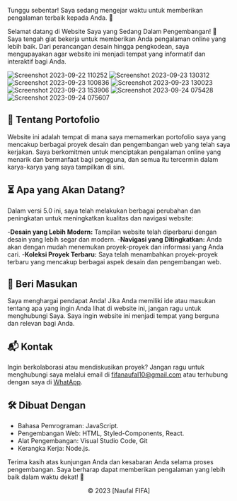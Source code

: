 Tunggu sebentar! Saya sedang mengejar waktu untuk memberikan pengalaman terbaik kepada Anda. 🚀

Selamat datang di Website Saya yang Sedang Dalam Pengembangan! 🌟
Saya tengah giat bekerja untuk memberikan Anda pengalaman online yang lebih baik. Dari perancangan desain hingga pengkodean, saya mengupayakan agar website ini menjadi tempat yang informatif dan interaktif bagi Anda.

![Screenshot 2023-09-22 110252](https://github.com/fifovalle/WEBSITE-PORTOFOLIO-PRIBADI-VERSI-5.0/assets/90078068/e7da2abe-59e2-4b3a-9672-2c54c5d44d37)
![Screenshot 2023-09-23 130312](https://github.com/fifovalle/WEBSITE-PORTOFOLIO-PRIBADI-VERSI-5.0/assets/90078068/969b8a8b-099d-4236-9a94-3795c779241d)
![Screenshot 2023-09-23 100836](https://github.com/fifovalle/WEBSITE-PORTOFOLIO-PRIBADI-VERSI-5.0/assets/90078068/6782a936-d013-44c6-9ccc-4931b58dcd27)
![Screenshot 2023-09-23 130023](https://github.com/fifovalle/WEBSITE-PORTOFOLIO-PRIBADI-VERSI-5.0/assets/90078068/6271f733-9b25-4d50-8822-1610cafe7c52)
![Screenshot 2023-09-23 153906](https://github.com/fifovalle/WEBSITE-PORTOFOLIO-PRIBADI-VERSI-5.0/assets/90078068/411a19c3-80d2-444a-b6bb-1a502b5392af)
![Screenshot 2023-09-24 075428](https://github.com/fifovalle/WEBSITE-PORTOFOLIO-PRIBADI-VERSI-5.0/assets/90078068/1e5a841a-516a-47ba-880e-04a78912ec93)
![Screenshot 2023-09-24 075607](https://github.com/fifovalle/WEBSITE-PORTOFOLIO-PRIBADI-VERSI-5.0/assets/90078068/0daa8b45-1354-45d5-b322-9ed3a53cf9fd)

## 🤔 Tentang Portofolio

Website ini adalah tempat di mana saya memamerkan portofolio saya yang mencakup berbagai proyek desain dan pengembangan web yang telah saya kerjakan. Saya berkomitmen untuk menciptakan pengalaman online yang menarik dan bermanfaat bagi pengguna, dan semua itu tercermin dalam karya-karya yang saya tampilkan di sini.

## ⏳ Apa yang Akan Datang?

Dalam versi 5.0 ini, saya telah melakukan berbagai perubahan dan peningkatan untuk meningkatkan kualitas dan navigasi website:

-**Desain yang Lebih Modern:** Tampilan website telah diperbarui dengan desain yang lebih segar dan modern. -**Navigasi yang Ditingkatkan:** Anda akan dengan mudah menemukan proyek-proyek dan informasi yang Anda cari. -**Koleksi Proyek Terbaru:** Saya telah menambahkan proyek-proyek terbaru yang mencakup berbagai aspek desain dan pengembangan web.

## 💬 Beri Masukan

Saya menghargai pendapat Anda! Jika Anda memiliki ide atau masukan tentang apa yang ingin Anda lihat di website ini, jangan ragu untuk menghubungi Saya. Saya ingin website ini menjadi tempat yang berguna dan relevan bagi Anda.

## 📬 Kontak

Ingin berkolaborasi atau mendiskusikan proyek? Jangan ragu untuk menghubungi saya melalui email di [fifanaufal10@gmail.com](mailto:fifanaufal10@gmail.com) atau terhubung dengan saya di [WhatApp](https://wa.me/+6281223652490).

## 🛠️ Dibuat Dengan

- Bahasa Pemrograman: JavaScript.
- Pengembangan Web: HTML, Styled-Components, React.
- Alat Pengembangan: Visual Studio Code, Git
- Kerangka Kerja: Node.js.

Terima kasih atas kunjungan Anda dan kesabaran Anda selama proses pengembangan. Saya berharap dapat memberikan pengalaman yang lebih baik dalam waktu dekat! 🙌

<div align="center">
  &copy; 2023 [Naufal FIFA]
</div>
